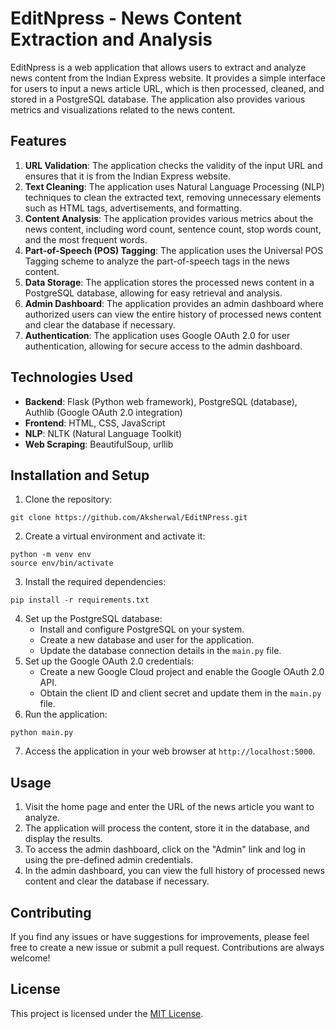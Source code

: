 
# EditNpress - News Content Extraction and Analysis

EditNpress is a web application that allows users to extract and analyze news content from the Indian Express website. It provides a simple interface for users to input a news article URL, which is then processed, cleaned, and stored in a PostgreSQL database. The application also provides various metrics and visualizations related to the news content.

## Features

1. **URL Validation**: The application checks the validity of the input URL and ensures that it is from the Indian Express website.
2. **Text Cleaning**: The application uses Natural Language Processing (NLP) techniques to clean the extracted text, removing unnecessary elements such as HTML tags, advertisements, and formatting.
3. **Content Analysis**: The application provides various metrics about the news content, including word count, sentence count, stop words count, and the most frequent words.
4. **Part-of-Speech (POS) Tagging**: The application uses the Universal POS Tagging scheme to analyze the part-of-speech tags in the news content.
5. **Data Storage**: The application stores the processed news content in a PostgreSQL database, allowing for easy retrieval and analysis.
6. **Admin Dashboard**: The application provides an admin dashboard where authorized users can view the entire history of processed news content and clear the database if necessary.
7. **Authentication**: The application uses Google OAuth 2.0 for user authentication, allowing for secure access to the admin dashboard.

## Technologies Used

- **Backend**: Flask (Python web framework), PostgreSQL (database), Authlib (Google OAuth 2.0 integration)
- **Frontend**: HTML, CSS, JavaScript
- **NLP**: NLTK (Natural Language Toolkit)
- **Web Scraping**: BeautifulSoup, urllib

## Installation and Setup

1. Clone the repository:
```
git clone https://github.com/Aksherwal/EditNPress.git
```
2. Create a virtual environment and activate it:
```
python -m venv env
source env/bin/activate
```
3. Install the required dependencies:
```
pip install -r requirements.txt
```
4. Set up the PostgreSQL database:
   - Install and configure PostgreSQL on your system.
   - Create a new database and user for the application.
   - Update the database connection details in the `main.py` file.
5. Set up the Google OAuth 2.0 credentials:
   - Create a new Google Cloud project and enable the Google OAuth 2.0 API.
   - Obtain the client ID and client secret and update them in the `main.py` file.
6. Run the application:
```
python main.py
```
7. Access the application in your web browser at `http://localhost:5000`.

## Usage

1. Visit the home page and enter the URL of the news article you want to analyze.
2. The application will process the content, store it in the database, and display the results.
3. To access the admin dashboard, click on the "Admin" link and log in using the pre-defined admin credentials.
4. In the admin dashboard, you can view the full history of processed news content and clear the database if necessary.

## Contributing

If you find any issues or have suggestions for improvements, please feel free to create a new issue or submit a pull request. Contributions are always welcome!

## License

This project is licensed under the [MIT License](LICENSE).
